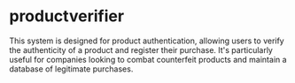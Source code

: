 # productverifier
This system is designed for product authentication, allowing users to verify the authenticity of a product and register their purchase. It's particularly useful for companies looking to combat counterfeit products and maintain a database of legitimate purchases.
